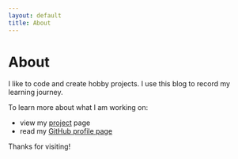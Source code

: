 ```yaml
---
layout: default
title: About
---
```

# About

I like to code and create hobby projects. I use this blog to record my learning journey.

To learn more about what I am working on:
* view my [project](/projects) page
* read my [GitHub profile page](https://github.com/MonicaG)

Thanks for visiting!
